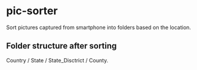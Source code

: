 # pic-sorter
Sort pictures captured from smartphone into folders based on the location.

## Folder structure after sorting 
Country / State / State_Disctrict / County.
